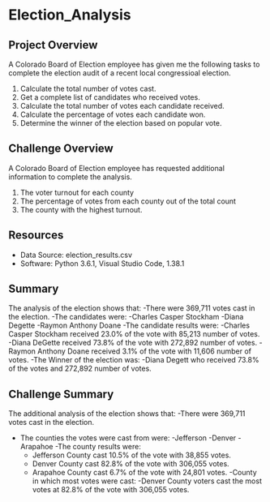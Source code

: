 # Election_Analysis

## Project Overview
A Colorado Board of Election employee has given me the following tasks to complete the election audit of a recent local congressioal election.

1. Calculate the total number of votes cast.
2. Get a complete list of candidates who received votes.
3. Calculate the total number of votes each candidate received.
4. Calculate the percentage of votes each candidate won.
5. Determine the winner of the election based on popular vote.

## Challenge Overview
A Colorado Board of Election employee has requested additional information to complete the analysis.

1. The voter turnout for each county
2. The percentage of votes from each county out of the total count
3. The county with the highest turnout. 

## Resources
- Data Source: election_results.csv
- Software: Python 3.6.1, Visual Studio Code, 1.38.1

## Summary
The analysis of the election shows that:
-There were 369,711 votes cast in the election.
-The candidates were:
  -Charles Casper Stockham
  -Diana Degette
  -Raymon Anthony Doane
 -The candidate results were:
  -Charles Casper Stockham received 23.0% of the vote with 85,213 number of votes.
  -Diana DeGette received 73.8% of the vote with 272,892 number of votes.
  -Raymon Anthony Doane received 3.1% of the vote with 11,606 number of votes.
 -The Winner of the election was:
  -Diana Degett who received 73.8% of the votes and 272,892 number of votes.
  
  ## Challenge Summary
  The additional analysis of the election shows that:
  -There were 369,711 votes cast in the election.
  - The counties the votes were cast from were:
    -Jefferson
    -Denver
    -Arapahoe
   -The county results were:
    - Jefferson County cast 10.5% of the vote with 38,855 votes.
    - Denver County cast 82.8% of the vote with 306,055 votes.
    - Arapahoe County cast 6.7% of the vote with 24,801 votes.
   -County in which most votes were cast:
    -Denver County voters cast the most votes at 82.8% of the vote with 306,055 votes.
  
